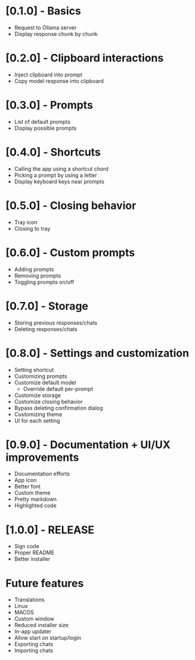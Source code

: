 # [0.1.0] - Basics

- Request to Ollama server
- Display response chunk by chunk

# [0.2.0] - Clipboard interactions

- Inject clipboard into prompt
- Copy model response into clipboard

# [0.3.0] - Prompts

- List of default prompts
- Display possible prompts

# [0.4.0] - Shortcuts

- Calling the app using a shortcut chord
- Picking a prompt by using a letter
- Display keyboard keys near prompts

# [0.5.0] - Closing behavior

- Tray icon
- Closing to tray

# [0.6.0] - Custom prompts

- Adding prompts
- Removing prompts
- Toggling prompts on/off

# [0.7.0] - Storage

- Storing previous responses/chats
- Deleting responses/chats

# [0.8.0] - Settings and customization

- Setting shortcut
- Customizing prompts
- Customize default model
  - Override default per-prompt
- Customize storage
- Customize closing behavior
- Bypass deleting confirmation dialog
- Customizing theme
- UI for each setting

# [0.9.0] - Documentation + UI/UX improvements

- Documentation efforts
- App Icon
- Better font
- Custom theme
- Pretty markdown
- Highlighted code

# [1.0.0] - RELEASE

- Sign code
- Proper README
- Better installer

# Future features

- Translations
- Linux
- MACOS
- Custom window
- Reduced installer size
- In-app updater
- Allow start on startup/login
- Exporting chats
- Importing chats
